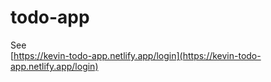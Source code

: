 # todo-app
See   
[https://kevin-todo-app.netlify.app/login](https://kevin-todo-app.netlify.app/login)
